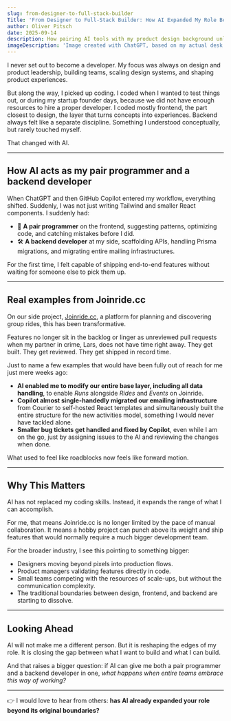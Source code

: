 ```yaml
---
slug: from-designer-to-full-stack-builder
Title: 'From Designer to Full-Stack Builder: How AI Expanded My Role Beyond Design and Frontend'
author: Oliver Pitsch
date: 2025-09-14
description: How pairing AI tools with my product design background unlocked full-stack velocity and rewired how I ship.
imageDescription: 'Image created with ChatGPT, based on my actual desk'
---
```


I never set out to become a developer. My focus was always on design and product leadership, building teams, scaling design systems, and shaping product experiences.

But along the way, I picked up coding. I coded when I wanted to test things out, or during my startup founder days, because we did not have enough resources to hire a proper developer. I coded mostly frontend, the part closest to design, the layer that turns concepts into experiences. Backend always felt like a separate discipline. Something I understood conceptually, but rarely touched myself.

That changed with AI.

---

## How AI acts as my pair programmer and a backend developer

When ChatGPT and then GitHub Copilot entered my workflow, everything shifted. Suddenly, I was not just writing Tailwind and smaller React components. I suddenly had:

- 👥 **A pair programmer** on the frontend, suggesting patterns, optimizing code, and catching mistakes before I did.
- 🛠️ **A backend developer** at my side, scaffolding APIs, handling Prisma migrations, and migrating entire mailing infrastructures.

For the first time, I felt capable of shipping end-to-end features without waiting for someone else to pick them up.

---

## Real examples from Joinride.cc

On our side project, [Joinride.cc](https://joinride.cc), a platform for planning and discovering group rides, this has been transformative.

Features no longer sit in the backlog or linger as unreviewed pull requests when my partner in crime, Lars, does not have time right away. They get built. They get reviewed. They get shipped in record time.

Just to name a few examples that would have been fully out of reach for me just mere weeks ago:

- **AI enabled me to modify our entire base layer, including all data handling**, to enable _Runs_ alongside _Rides_ and _Events_ on Joinride.
- **Copilot almost single-handedly migrated our emailing infrastructure** from Courier to self-hosted React templates and simultaneously built the entire structure for the new activities model, something I would never have tackled alone.
- **Smaller bug tickets get handled and fixed by Copilot**, even while I am on the go, just by assigning issues to the AI and reviewing the changes when done.

What used to feel like roadblocks now feels like forward motion.

---

## Why This Matters

AI has not replaced my coding skills. Instead, it expands the range of what I can accomplish.

For me, that means Joinride.cc is no longer limited by the pace of manual collaboration. It means a hobby project can punch above its weight and ship features that would normally require a much bigger development team.

For the broader industry, I see this pointing to something bigger:

- Designers moving beyond pixels into production flows.
- Product managers validating features directly in code.
- Small teams competing with the resources of scale-ups, but without the communication complexity.
- The traditional boundaries between design, frontend, and backend are starting to dissolve.

---

## Looking Ahead

AI will not make me a different person. But it is reshaping the edges of my role. It is closing the gap between what I want to build and what I can build.

And that raises a bigger question: if AI can give me both a pair programmer and a backend developer in one, _what happens when entire teams embrace this way of working?_

---

👉 I would love to hear from others: **has AI already expanded your role beyond its original boundaries?**
